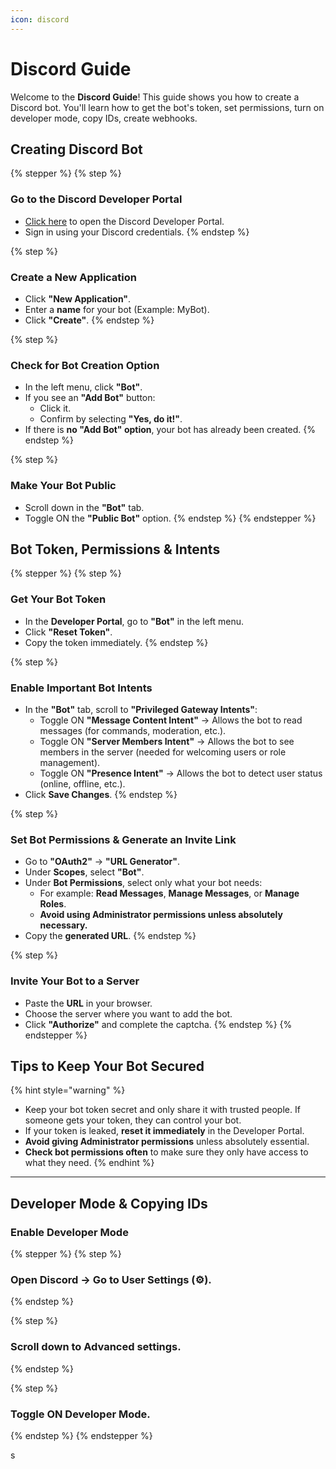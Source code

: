 ```yaml
---
icon: discord
---
```


# Discord Guide

Welcome to the **Discord Guide**! This guide shows you how to create a Discord bot. You'll learn how to get the bot's token, set permissions, turn on developer mode, copy IDs, create webhooks.

## Creating Discord Bot

{% stepper %}
{% step %}
### **Go to the Discord Developer Portal**

* [Click here](https://discord.com/developers/applications) to open the Discord Developer Portal.
* Sign in using your Discord credentials.
{% endstep %}

{% step %}
### **Create a New Application**

* Click **"New Application"**.
* Enter a **name** for your bot (Example: MyBot).
* Click **"Create"**.
{% endstep %}

{% step %}
### **Check for Bot Creation Option**

* In the left menu, click **"Bot"**.
* If you see an **"Add Bot"** button:
  * Click it.
  * Confirm by selecting **"Yes, do it!"**.
* If there is **no "Add Bot" option**, your bot has already been created.
{% endstep %}

{% step %}
### **Make Your Bot Public**

* Scroll down in the **"Bot"** tab.
* Toggle ON the **"Public Bot"** option.
{% endstep %}
{% endstepper %}

## Bot Token, Permissions & Intents

{% stepper %}
{% step %}
### **Get Your Bot Token**

* In the **Developer Portal**, go to **"Bot"** in the left menu.
* Click **"Reset Token"**.
* Copy the token immediately.
{% endstep %}

{% step %}
### **Enable Important Bot Intents**

* In the **"Bot"** tab, scroll to **"Privileged Gateway Intents"**:
  * Toggle ON **"Message Content Intent"** → Allows the bot to read messages (for commands, moderation, etc.).
  * Toggle ON **"Server Members Intent"** → Allows the bot to see members in the server (needed for welcoming users or role management).
  * Toggle ON **"Presence Intent"** → Allows the bot to detect user status (online, offline, etc.).
* Click **Save Changes**.
{% endstep %}

{% step %}
### **Set Bot Permissions & Generate an Invite Link**

* Go to **"OAuth2"** → **"URL Generator"**.
* Under **Scopes**, select **"Bot"**.
* Under **Bot Permissions**, select only what your bot needs:
  * For example: **Read Messages**, **Manage Messages**, or **Manage Roles**.
  * **Avoid using Administrator permissions unless absolutely necessary.**
* Copy the **generated URL**.
{% endstep %}

{% step %}
### **Invite Your Bot to a Server**

* Paste the **URL** in your browser.
* Choose the server where you want to add the bot.
* Click **"Authorize"** and complete the captcha.
{% endstep %}
{% endstepper %}

## **Tips to Keep Your Bot Secured**

{% hint style="warning" %}
* Keep your bot token secret and only share it with trusted people. If someone gets your token, they can control your bot.
* If your token is leaked, **reset it immediately** in the Developer Portal.
* **Avoid giving Administrator permissions** unless absolutely essential.
* **Check bot permissions often** to make sure they only have access to what they need.
{% endhint %}

***

## Developer Mode & Copying IDs

### **Enable Developer Mode**

{% stepper %}
{% step %}
### Open **Discord** → Go to **User Settings** (⚙️).


{% endstep %}

{% step %}
### Scroll down to **Advanced** settings.


{% endstep %}

{% step %}
### Toggle ON **Developer Mode**.


{% endstep %}
{% endstepper %}



s


